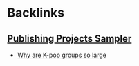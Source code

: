 
# Backlinks
## [Publishing Projects Sampler](<Publishing Projects Sampler.md>)
- [Why are K-pop groups so large](<Why are K-pop groups so large.md>)

